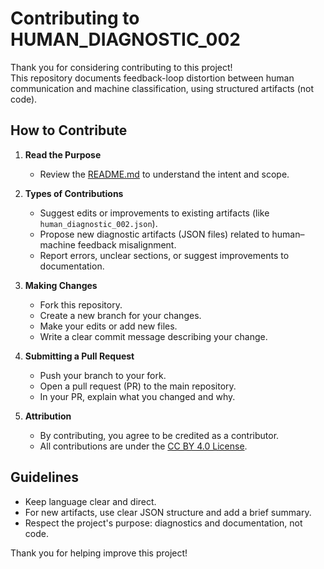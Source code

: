 # Contributing to HUMAN_DIAGNOSTIC_002

Thank you for considering contributing to this project!  
This repository documents feedback-loop distortion between human communication and machine classification, using structured artifacts (not code).

## How to Contribute

1. **Read the Purpose**  
   - Review the [README.md](README.md) to understand the intent and scope.

2. **Types of Contributions**
   - Suggest edits or improvements to existing artifacts (like `human_diagnostic_002.json`).
   - Propose new diagnostic artifacts (JSON files) related to human–machine feedback misalignment.
   - Report errors, unclear sections, or suggest improvements to documentation.

3. **Making Changes**
   - Fork this repository.
   - Create a new branch for your changes.
   - Make your edits or add new files.
   - Write a clear commit message describing your change.

4. **Submitting a Pull Request**
   - Push your branch to your fork.
   - Open a pull request (PR) to the main repository.
   - In your PR, explain what you changed and why.

5. **Attribution**
   - By contributing, you agree to be credited as a contributor.
   - All contributions are under the [CC BY 4.0 License](LICENCE).

## Guidelines

- Keep language clear and direct.
- For new artifacts, use clear JSON structure and add a brief summary.
- Respect the project's purpose: diagnostics and documentation, not code.

Thank you for helping improve this project!
